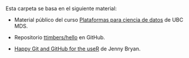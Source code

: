 Esta carpeta se basa en el siguiente material:

- Material público del curso [Plataformas para ciencia de datos](https://github.com/UBC-MDS/DSCI_521_platforms-dsci) de UBC MDS.  

- Repositorio [ttimbers/hello](https://github.com/ttimbers/hello) en GitHub.  

- [Happy Git and GitHub for the useR](https://happygitwithr.com/index.html) de Jenny Bryan.
